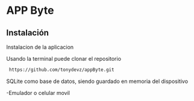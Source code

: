 
# APP Byte 

## Instalación

Instalacion de la aplicacion 

Usando la terminal puede clonar el repositorio 








```bash
 https://github.com/tonydevz/appByte.git
```

SQLite como base de datos, siendo guardado en memoria del dispositivo 
    
-Emulador o celular movil 
    
